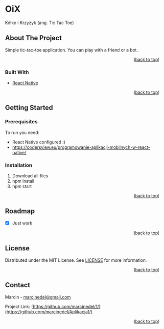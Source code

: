 # OiX
Kółko i Krzyzyk (ang. Tic Tac Toe)
<!-- ABOUT THE PROJECT -->
## About The Project
Simple tic-tac-toe application. You can play with a friend or a bot.
<p align="right">(<a href="#top">back to top</a>)</p>



### Built With



* [React Native](https://reactnative.dev/)


<p align="right">(<a href="#top">back to top</a>)</p>



<!-- GETTING STARTED -->
## Getting Started


### Prerequisites

To run you need:
* React Native configured :)
* https://codersview.eu/programowanie-aplikacji-mobilnych-w-react-native/

  
  

### Installation

1. Download all files
2. npm install
3. npm start
  

<p align="right">(<a href="#top">back to top</a>)</p>




<!-- ROADMAP -->
## Roadmap

- [x] Just work


<p align="right">(<a href="#top">back to top</a>)</p>



<!-- LICENSE -->
## License

Distributed under the MIT License. See [LICENSE](https://choosealicense.com/licenses/mit/) for more information.

<p align="right">(<a href="#top">back to top</a>)</p>



<!-- CONTACT -->
## Contact

Marcin - marcinedel@gmail.com

Project Link: [https://github.com/marcinedel/1/](https://github.com/marcinedel/Aplikacja1/)

<p align="right">(<a href="#top">back to top</a>)</p>
